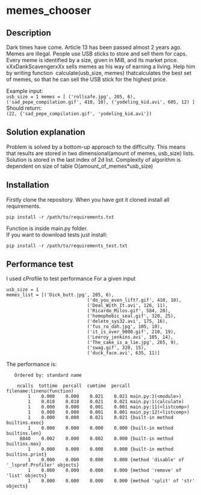 # memes_chooser

## Description
Dark times have come. Article 13 has been passed almost 2 years ago. Memes are illegal. People use USB sticks to store and sell them
for caps. Every meme is identified by a size, given in MiB, and its market price. xXxDankScavengerxXx sells memes as his way of 
earning a living. Help him by writing function ​ calculate(usb_size, memes) thatcalculates the best set of memes, so that he can sell
the USB stick for the highest price. 

  Example input:<br>
  `usb_size = 1 memes = [ ('rollsafe.jpg', 205, 6),
  ('sad_pepe_compilation.gif', 410, 10),
  ('yodeling_kid.avi', 605, 12) ]`<br>
  Should return:<br>
  `(22, {'sad_pepe_compilation.gif', 'yodeling_kid.avi'}) `

## Solution explanation
Problem is solved by a bottom-up approach to the difficulty. This means that results are stored in two dimensional(amount of memes, usb_size)
lists. Solution is stored in the last index of 2d list. Complexity of algorithm is dependent on size of table O(amount_of_memes*usb_size)

## Installation

Firstly clone the repository. When you have got it cloned install all requirements.
    
    pip install -r /path/to/requirements.txt
Function is inside main.py folder.<br>
If you want to download tests just install:
    
    pip install -r /path/to/requirements_test.txt
    
## Performance test

I used cProfile to test performance
For a given input
    
    usb_size = 1
    memes_list = [('Dick_butt.jpg', 205, 6),
                                  ('do_you_even_lift?.gif', 410, 10),
                                  ('Deal_With_It.avi', 126, 11),
                                  ('Ricardo_Milos.gif', 584, 20),
                                  ('homophobic_seal.gif', 320, 25),
                                  ('delete_sys32.avi', 175, 16),
                                  ('fus_ro_dah.jpg', 105, 10),
                                  ('it_is_over_9000.gif', 210, 19),
                                  ('Leeroy_jenkins.avi', 105, 14),
                                  ('The_cake_is_a_lie.jpg', 265, 9),
                                  ('swag.gif', 320, 15),
                                  ('duck_face.avi', 635, 11)]
 
 The performance is:
      
       Ordered by: standard name

        ncalls  tottime  percall  cumtime  percall filename:lineno(function)
            1    0.000    0.000    0.021    0.021 main.py:1(<module>)
            1    0.018    0.018    0.021    0.021 main.py:1(calculate)
            1    0.000    0.000    0.001    0.001 main.py:11(<listcomp>)
            1    0.000    0.000    0.001    0.001 main.py:12(<listcomp>)
            1    0.000    0.000    0.021    0.021 {built-in method builtins.exec}
            1    0.000    0.000    0.000    0.000 {built-in method builtins.len}
         8840    0.002    0.000    0.002    0.000 {built-in method builtins.max}
            1    0.000    0.000    0.000    0.000 {built-in method builtins.print}
            1    0.000    0.000    0.000    0.000 {method 'disable' of '_lsprof.Profiler' objects}
            1    0.000    0.000    0.000    0.000 {method 'remove' of 'list' objects}
            1    0.000    0.000    0.000    0.000 {method 'split' of 'str' objects}
